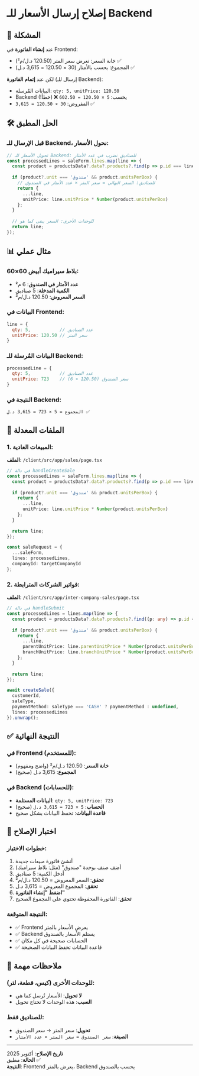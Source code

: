 # إصلاح إرسال الأسعار للـ Backend

## 🎯 المشكلة

عند **إنشاء الفاتورة** في Frontend:
- خانة السعر: تعرض سعر المتر (120.50 د.ل/م²) ✅
- المجموع: يحسب بالأمتار (30 × 120.50 = 3,615 د.ل) ✅

لكن عند **إتمام الفاتورة** (إرسال للـ Backend):
- البيانات المُرسلة: `qty: 5, unitPrice: 120.50`
- Backend يحسب: `5 × 120.50 = 602.50` ❌ (خطأ!)
- المفروض: `30 × 120.50 = 3,615` ✅

## 🛠️ الحل المطبق

### قبل الإرسال للـ Backend، نحول الأسعار:

```typescript
// تحويل الأسعار للـ Backend: للصناديق نضرب في عدد الأمتار
const processedLines = saleForm.lines.map(line => {
  const product = productsData?.data?.products?.find(p => p.id === line.productId);
  
  if (product?.unit === 'صندوق' && product.unitsPerBox) {
    // للصناديق: السعر النهائي = سعر المتر × عدد الأمتار في الصندوق
    return {
      ...line,
      unitPrice: line.unitPrice * Number(product.unitsPerBox)
    };
  }
  
  // للوحدات الأخرى: السعر يبقى كما هو
  return line;
});
```

## 📊 مثال عملي

### بلاط سيراميك أبيض 60×60:
- **عدد الأمتار في الصندوق**: 6 م²
- **الكمية المدخلة**: 5 صناديق
- **السعر المعروض**: 120.50 د.ل/م²

### البيانات في Frontend:
```javascript
line = {
  qty: 5,           // عدد الصناديق
  unitPrice: 120.50 // سعر المتر
}
```

### البيانات المُرسلة للـ Backend:
```javascript
processedLine = {
  qty: 5,           // عدد الصناديق
  unitPrice: 723    // سعر الصندوق (120.50 × 6)
}
```

### النتيجة في Backend:
```
المجموع = 5 × 723 = 3,615 د.ل ✅
```

## 🔧 الملفات المعدلة

### 1. المبيعات العادية:
**الملف**: `/client/src/app/sales/page.tsx`
```typescript
// في دالة handleCreateSale
const processedLines = saleForm.lines.map(line => {
  const product = productsData?.data?.products?.find(p => p.id === line.productId);
  
  if (product?.unit === 'صندوق' && product.unitsPerBox) {
    return {
      ...line,
      unitPrice: line.unitPrice * Number(product.unitsPerBox)
    };
  }
  
  return line;
});

const saleRequest = {
  ...saleForm,
  lines: processedLines,
  companyId: targetCompanyId
};
```

### 2. فواتير الشركات المترابطة:
**الملف**: `/client/src/app/inter-company-sales/page.tsx`
```typescript
// في دالة handleSubmit
const processedLines = lines.map(line => {
  const product = productsData?.data?.products?.find((p: any) => p.id === line.productId);
  
  if (product?.unit === 'صندوق' && product.unitsPerBox) {
    return {
      ...line,
      parentUnitPrice: line.parentUnitPrice * Number(product.unitsPerBox),
      branchUnitPrice: line.branchUnitPrice * Number(product.unitsPerBox)
    };
  }
  
  return line;
});

await createSale({
  customerId,
  saleType,
  paymentMethod: saleType === 'CASH' ? paymentMethod : undefined,
  lines: processedLines
}).unwrap();
```

## ✅ النتيجة النهائية

### في Frontend (للمستخدم):
- **خانة السعر**: 120.50 د.ل/م² (واضح ومفهوم)
- **المجموع**: 3,615 د.ل (صحيح)

### في Backend (للحسابات):
- **البيانات المستلمة**: `qty: 5, unitPrice: 723`
- **الحساب**: `5 × 723 = 3,615 د.ل` (صحيح)
- **قاعدة البيانات**: تحفظ البيانات بشكل صحيح

## 🧪 اختبار الإصلاح

### خطوات الاختبار:
1. أنشئ فاتورة مبيعات جديدة
2. أضف صنف بوحدة "صندوق" (مثل: بلاط سيراميك)
3. أدخل الكمية: 5 صناديق
4. **تحقق**: السعر المعروض = 120.50 د.ل/م²
5. **تحقق**: المجموع المعروض = 3,615 د.ل
6. **اضغط "إنشاء الفاتورة"**
7. **تحقق**: الفاتورة المحفوظة تحتوي على المجموع الصحيح

### النتيجة المتوقعة:
- ✅ Frontend يعرض الأسعار بالمتر
- ✅ Backend يستلم الأسعار بالصندوق
- ✅ الحسابات صحيحة في كل مكان
- ✅ قاعدة البيانات تحفظ البيانات الصحيحة

## 📝 ملاحظات مهمة

### للوحدات الأخرى (كيس، قطعة، لتر):
- **لا تحويل**: الأسعار تُرسل كما هي
- **السبب**: هذه الوحدات لا تحتاج تحويل

### للصناديق فقط:
- **تحويل**: سعر المتر → سعر الصندوق
- **الصيغة**: `سعر الصندوق = سعر المتر × عدد الأمتار`

---

**تاريخ الإصلاح**: أكتوبر 2025  
**الحالة**: مطبق ✅  
**النتيجة**: Frontend يعرض بالمتر، Backend يحسب بالصندوق
